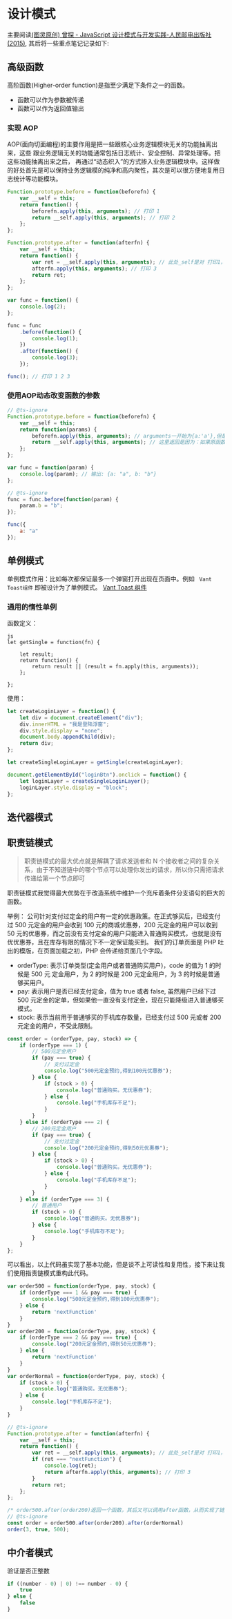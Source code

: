 # 设计模式

主要阅读[(图灵原创) 曾探 - JavaScript 设计模式与开发实践-人民邮电出版社 (2015)](/pdf/designpattern.pdf), 其后将一些重点笔记记录如下:

## 高级函数

高阶函数(Higher-order function)是指至少满足下条件之一的函数。

* 函数可以作为参数被传递
* 函数可以作为返回值输出

### 实现 AOP

AOP(面向切面编程)的主要作用是把一些跟核心业务逻辑模块无关的功能抽离出来，这些 跟业务逻辑无关的功能通常包括日志统计、安全控制、异常处理等。把这些功能抽离出来之后， 再通过“动态织入”的方式掺入业务逻辑模块中。这样做的好处首先是可以保持业务逻辑模的纯净和高内聚性，其次是可以很方便地复用日志统计等功能模块。

```js
Function.prototype.before = function(beforefn) {
    var __self = this;
    return function() {
        beforefn.apply(this, arguments); // 打印 1
        return __self.apply(this, arguments); // 打印 2
    };
};

Function.prototype.after = function(afterfn) {
    var __self = this;
    return function() {
        var ret = __self.apply(this, arguments); // 此处_self是对 打印1，打印2 函数在此处的引用，并在此处最终被执行
        afterfn.apply(this, arguments); // 打印 3
        return ret;
    };
};

var func = function() {
    console.log(2);
};

func = func
    .before(function() {
        console.log(1);
    })
    .after(function() {
        console.log(3);
    });

func(); // 打印 1 2 3
```

### 使用AOP动态改变函数的参数

```js
// @ts-ignore
Function.prototype.before = function(beforefn) {
    var __self = this;
    return function(params) {
        beforefn.apply(this, arguments); // arguments一开始为{a:'a'},但是执行beforefn方法后，beforefn修改了arguments的值，故此时arguments={a:'a',b:'b'}
        return __self.apply(this, arguments); // 这里返回是因为：如果原函数有返回值，这里执行完原函数后，将返回值返回出去。避免原函数无法返回值。
    };
};

var func = function(param) {
    console.log(param); // 输出: {a: "a", b: "b"}
};

// @ts-ignore
func = func.before(function(param) {
    param.b = "b";
});

func({
    a: "a"
});
```

## 单例模式

单例模式作用：比如每次都保证最多一个弹窗打开出现在页面中。例如 `
Vant Toast组件` 即被设计为了单例模式。
[Vant Toast 组件](https://vant-contrib.gitee.io/vant/v2/#/zh-CN/toast)

### 通用的惰性单例

函数定义：

```
js
let getSingle = function(fn) {

    let result;
    return function() {
        return result || (result = fn.apply(this, arguments));
    };

}; 

```

使用：

```js
let createLoginLayer = function() {
    let div = document.createElement("div");
    div.innerHTML = "我是登陆浮窗";
    div.style.display = "none";
    document.body.appendChild(div);
    return div;
};

let createSingleLoginLayer = getSingle(createLoginLayer);

document.getElementById("loginBtn").onclick = function() {
    let loginLayer = createSingleLoginLayer();
    loginLayer.style.display = "block";
};
```

## 迭代器模式

## 职责链模式

> 职责链模式的最大优点就是解耦了请求发送者和 N 个接收者之间的复杂关 系，由于不知道链中的哪个节点可以处理你发出的请求，所以你只需把请求传递给第一个节点即可

职责链模式我觉得最大优势在于改造系统中维护一个充斥着条件分支语句的巨大的函数。

举例：
公司针对支付过定金的用户有一定的优惠政策。在正式够买后，已经支付过 500 元定金的用户会收到 100 元的商城优惠券，200 元定金的用户可以收到 50 元的优惠券，而之前没有支付定金的用户只能进入普通购买模式，也就是没有优优惠券，且在库存有限的情况下不一定保证能买到。
我们的订单页面是 PHP 吐出的模版，在页面加载之初，PHP 会传递给页面几个字段。

* orderType: 表示订单类型(定金用户或者普通购买用户)，code 的值为 1 的时候是 500 元 定金用户，为 2 的时候是 200 元定金用户，为 3 的时候是普通够买用户。
* pay: 表示用户是否已经支付定金，值为 true 或者 false, 虽然用户已经下过 500 元定金的定单，但如果他一直没有支付定金，现在只能降级进入普通够买模式。
* stock: 表示当前用于普通够买的手机库存数量，已经支付过 500 元或者 200 元定金的用户，不受此限制。

```js
const order = (orderType, pay, stock) => {
    if (orderType === 1) {
        // 500元定金用户
        if (pay === true) {
            // 支付过定金
            console.log("500元定金预约,得到100元优惠券");
        } else {
            if (stock > 0) {
                console.log("普通购买。无优惠券");
            } else {
                console.log("手机库存不足");
            }
        }
    } else if (orderType === 2) {
        // 200元定金用户
        if (pay === true) {
            // 支付过定金
            console.log("200元定金预约,得到50元优惠券");
        } else {
            if (stock > 0) {
                console.log("普通购买。无优惠券");
            } else {
                console.log("手机库存不足");
            }
        }
    } else if (orderType === 3) {
        // 普通用户
        if (stock > 0) {
            console.log("普通购买。无优惠券");
        } else {
            console.log("手机库存不足");
        }
    }
};
```

可以看出，以上代码虽实现了基本功能，但是谈不上可读性和复用性，接下来让我们使用指责链模式重构此代码。

```js
var order500 = function(orderType, pay, stock) {
    if (orderType === 1 && pay === true) {
        console.log("500元定金预约,得到100元优惠券");
    } else {
        return 'nextFunction'
    }
}
var order200 = function(orderType, pay, stock) {
    if (orderType === 2 && pay === true) {
        console.log("200元定金预约,得到50元优惠券");
    } else {
        return 'nextFunction'
    }
}
var orderNormal = function(orderType, pay, stock) {
    if (stock > 0) {
        console.log("普通购买。无优惠券");
    } else {
        console.log("手机库存不足");
    }
}

// @ts-ignore
Function.prototype.after = function(afterfn) {
    var __self = this;
    return function() {
        var ret = __self.apply(this, arguments); // 此处_self是对 打印1，打印2 函数在此处的引用，并在此处最终被执行
        if (ret === "nextFunction") {
            console.log(ret);
            return afterfn.apply(this, arguments); // 打印 3
        }
        return ret;
    };
};

/* order500.after(order200)返回一个函数，其后又可以调用after函数，从而实现了链式调用的效果 */
// @ts-ignore
const order = order500.after(order200).after(orderNormal)
order(3, true, 500);
```

## 中介者模式

验证是否正整数

```js
if ((number - 0) | 0) !== number - 0) {
    true
} else {
    false
}
```
